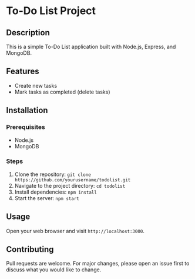 # To-Do List Project

## Description
This is a simple To-Do List application built with Node.js, Express, and MongoDB.

## Features
- Create new tasks
- Mark tasks as completed (delete tasks)

## Installation

### Prerequisites
- Node.js
- MongoDB

### Steps
1. Clone the repository: `git clone https://github.com/yourusername/todolist.git`
2. Navigate to the project directory: `cd todolist`
3. Install dependencies: `npm install`
4. Start the server: `npm start`

## Usage
Open your web browser and visit `http://localhost:3000`.

## Contributing
Pull requests are welcome. For major changes, please open an issue first to discuss what you would like to change.
